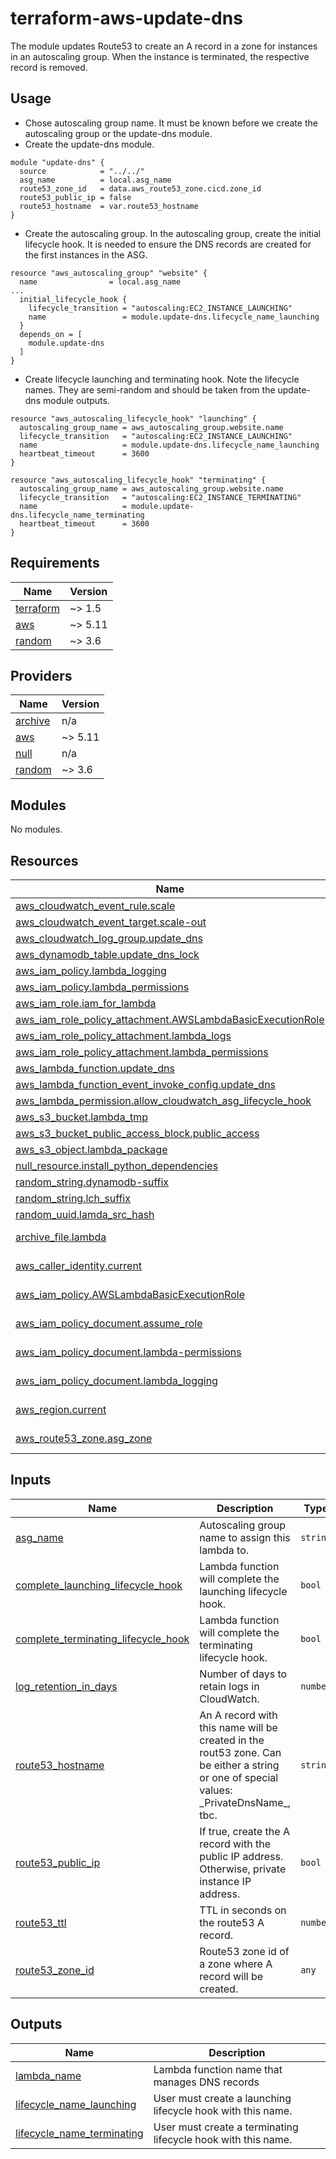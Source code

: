 # terraform-aws-update-dns

The module updates Route53 to create an A record in a zone for instances in an autoscaling group.
When the instance is terminated, the respective record is removed.

## Usage

* Chose autoscaling group name. It must be known before we create the autoscaling group or the update-dns module.
* Create the update-dns module.
```hcl
module "update-dns" {
  source            = "../../"
  asg_name          = local.asg_name
  route53_zone_id   = data.aws_route53_zone.cicd.zone_id
  route53_public_ip = false
  route53_hostname  = var.route53_hostname
}
```
* Create the autoscaling group. In the autoscaling group, create the initial lifecycle hook. It is needed to ensure the DNS records are created for the first instances in the ASG.
```hcl
resource "aws_autoscaling_group" "website" {
  name                = local.asg_name
...
  initial_lifecycle_hook {
    lifecycle_transition = "autoscaling:EC2_INSTANCE_LAUNCHING"
    name                 = module.update-dns.lifecycle_name_launching
  }
  depends_on = [
    module.update-dns
  ]
}
```
* Create lifecycle launching and terminating hook. Note the lifecycle names. They are semi-random and should be taken from the update-dns module outputs.

```hcl
resource "aws_autoscaling_lifecycle_hook" "launching" {
  autoscaling_group_name = aws_autoscaling_group.website.name
  lifecycle_transition   = "autoscaling:EC2_INSTANCE_LAUNCHING"
  name                   = module.update-dns.lifecycle_name_launching
  heartbeat_timeout      = 3600
}

resource "aws_autoscaling_lifecycle_hook" "terminating" {
  autoscaling_group_name = aws_autoscaling_group.website.name
  lifecycle_transition   = "autoscaling:EC2_INSTANCE_TERMINATING"
  name                   = module.update-dns.lifecycle_name_terminating
  heartbeat_timeout      = 3600
}

```
## Requirements

| Name | Version |
|------|---------|
| <a name="requirement_terraform"></a> [terraform](#requirement\_terraform) | ~> 1.5 |
| <a name="requirement_aws"></a> [aws](#requirement\_aws) | ~> 5.11 |
| <a name="requirement_random"></a> [random](#requirement\_random) | ~> 3.6 |

## Providers

| Name | Version |
|------|---------|
| <a name="provider_archive"></a> [archive](#provider\_archive) | n/a |
| <a name="provider_aws"></a> [aws](#provider\_aws) | ~> 5.11 |
| <a name="provider_null"></a> [null](#provider\_null) | n/a |
| <a name="provider_random"></a> [random](#provider\_random) | ~> 3.6 |

## Modules

No modules.

## Resources

| Name | Type |
|------|------|
| [aws_cloudwatch_event_rule.scale](https://registry.terraform.io/providers/hashicorp/aws/latest/docs/resources/cloudwatch_event_rule) | resource |
| [aws_cloudwatch_event_target.scale-out](https://registry.terraform.io/providers/hashicorp/aws/latest/docs/resources/cloudwatch_event_target) | resource |
| [aws_cloudwatch_log_group.update_dns](https://registry.terraform.io/providers/hashicorp/aws/latest/docs/resources/cloudwatch_log_group) | resource |
| [aws_dynamodb_table.update_dns_lock](https://registry.terraform.io/providers/hashicorp/aws/latest/docs/resources/dynamodb_table) | resource |
| [aws_iam_policy.lambda_logging](https://registry.terraform.io/providers/hashicorp/aws/latest/docs/resources/iam_policy) | resource |
| [aws_iam_policy.lambda_permissions](https://registry.terraform.io/providers/hashicorp/aws/latest/docs/resources/iam_policy) | resource |
| [aws_iam_role.iam_for_lambda](https://registry.terraform.io/providers/hashicorp/aws/latest/docs/resources/iam_role) | resource |
| [aws_iam_role_policy_attachment.AWSLambdaBasicExecutionRole](https://registry.terraform.io/providers/hashicorp/aws/latest/docs/resources/iam_role_policy_attachment) | resource |
| [aws_iam_role_policy_attachment.lambda_logs](https://registry.terraform.io/providers/hashicorp/aws/latest/docs/resources/iam_role_policy_attachment) | resource |
| [aws_iam_role_policy_attachment.lambda_permissions](https://registry.terraform.io/providers/hashicorp/aws/latest/docs/resources/iam_role_policy_attachment) | resource |
| [aws_lambda_function.update_dns](https://registry.terraform.io/providers/hashicorp/aws/latest/docs/resources/lambda_function) | resource |
| [aws_lambda_function_event_invoke_config.update_dns](https://registry.terraform.io/providers/hashicorp/aws/latest/docs/resources/lambda_function_event_invoke_config) | resource |
| [aws_lambda_permission.allow_cloudwatch_asg_lifecycle_hook](https://registry.terraform.io/providers/hashicorp/aws/latest/docs/resources/lambda_permission) | resource |
| [aws_s3_bucket.lambda_tmp](https://registry.terraform.io/providers/hashicorp/aws/latest/docs/resources/s3_bucket) | resource |
| [aws_s3_bucket_public_access_block.public_access](https://registry.terraform.io/providers/hashicorp/aws/latest/docs/resources/s3_bucket_public_access_block) | resource |
| [aws_s3_object.lambda_package](https://registry.terraform.io/providers/hashicorp/aws/latest/docs/resources/s3_object) | resource |
| [null_resource.install_python_dependencies](https://registry.terraform.io/providers/hashicorp/null/latest/docs/resources/resource) | resource |
| [random_string.dynamodb-suffix](https://registry.terraform.io/providers/hashicorp/random/latest/docs/resources/string) | resource |
| [random_string.lch_suffix](https://registry.terraform.io/providers/hashicorp/random/latest/docs/resources/string) | resource |
| [random_uuid.lamda_src_hash](https://registry.terraform.io/providers/hashicorp/random/latest/docs/resources/uuid) | resource |
| [archive_file.lambda](https://registry.terraform.io/providers/hashicorp/archive/latest/docs/data-sources/file) | data source |
| [aws_caller_identity.current](https://registry.terraform.io/providers/hashicorp/aws/latest/docs/data-sources/caller_identity) | data source |
| [aws_iam_policy.AWSLambdaBasicExecutionRole](https://registry.terraform.io/providers/hashicorp/aws/latest/docs/data-sources/iam_policy) | data source |
| [aws_iam_policy_document.assume_role](https://registry.terraform.io/providers/hashicorp/aws/latest/docs/data-sources/iam_policy_document) | data source |
| [aws_iam_policy_document.lambda-permissions](https://registry.terraform.io/providers/hashicorp/aws/latest/docs/data-sources/iam_policy_document) | data source |
| [aws_iam_policy_document.lambda_logging](https://registry.terraform.io/providers/hashicorp/aws/latest/docs/data-sources/iam_policy_document) | data source |
| [aws_region.current](https://registry.terraform.io/providers/hashicorp/aws/latest/docs/data-sources/region) | data source |
| [aws_route53_zone.asg_zone](https://registry.terraform.io/providers/hashicorp/aws/latest/docs/data-sources/route53_zone) | data source |

## Inputs

| Name | Description | Type | Default | Required |
|------|-------------|------|---------|:--------:|
| <a name="input_asg_name"></a> [asg\_name](#input\_asg\_name) | Autoscaling group name to assign this lambda to. | `string` | n/a | yes |
| <a name="input_complete_launching_lifecycle_hook"></a> [complete\_launching\_lifecycle\_hook](#input\_complete\_launching\_lifecycle\_hook) | Lambda function will complete the launching lifecycle hook. | `bool` | `true` | no |
| <a name="input_complete_terminating_lifecycle_hook"></a> [complete\_terminating\_lifecycle\_hook](#input\_complete\_terminating\_lifecycle\_hook) | Lambda function will complete the terminating lifecycle hook. | `bool` | `true` | no |
| <a name="input_log_retention_in_days"></a> [log\_retention\_in\_days](#input\_log\_retention\_in\_days) | Number of days to retain logs in CloudWatch. | `number` | `365` | no |
| <a name="input_route53_hostname"></a> [route53\_hostname](#input\_route53\_hostname) | An A record with this name will be created in the rout53 zone. Can be either a string or one of special values: \_PrivateDnsName\_, tbc. | `string` | `"_PrivateDnsName_"` | no |
| <a name="input_route53_public_ip"></a> [route53\_public\_ip](#input\_route53\_public\_ip) | If true, create the A record with the public IP address. Otherwise, private instance IP address. | `bool` | `true` | no |
| <a name="input_route53_ttl"></a> [route53\_ttl](#input\_route53\_ttl) | TTL in seconds on the route53 A record. | `number` | `300` | no |
| <a name="input_route53_zone_id"></a> [route53\_zone\_id](#input\_route53\_zone\_id) | Route53 zone id of a zone where A record will be created. | `any` | n/a | yes |

## Outputs

| Name | Description |
|------|-------------|
| <a name="output_lambda_name"></a> [lambda\_name](#output\_lambda\_name) | Lambda function name that manages DNS records |
| <a name="output_lifecycle_name_launching"></a> [lifecycle\_name\_launching](#output\_lifecycle\_name\_launching) | User must create a launching lifecycle hook with this name. |
| <a name="output_lifecycle_name_terminating"></a> [lifecycle\_name\_terminating](#output\_lifecycle\_name\_terminating) | User must create a terminating lifecycle hook with this name. |
